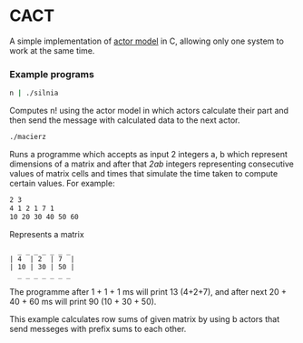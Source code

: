 # CACT

A simple implementation of [actor model](https://en.wikipedia.org/wiki/Actor_model) in C, allowing only one system to work at the same time.

### Example programs

```bash
n | ./silnia
```
Computes n! using the actor model in which actors calculate their part and then send the message with calculated data to the next actor.

```bash
./macierz
```
Runs a programme which accepts as input 2 integers a, b which represent dimensions of a matrix and after that *2ab* integers representing
consecutive values of matrix cells and times that simulate the time taken to compute certain values. For example:
```bash
2 3
4 1 2 1 7 1
10 20 30 40 50 60
```
Represents a matrix  
```
  _ _ _ _ _ _ _   
| 4  | 2  | 7  |  
| 10 | 30 | 50 |  
  _ _ _ _ _ _ _
  ```
The programme after 1 + 1 + 1 ms will print 13 (4+2+7), and after next 20 + 40 + 60 ms will print 90 (10 + 30 + 50).

This example calculates row sums of given matrix by using b actors that send messeges with prefix sums to each other.
